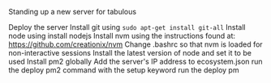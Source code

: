 Standing up a new server for tabulous

Deploy the server
Install git using `sudo apt-get install git-all`
Install node using install nodejs
Install nvm using the instructions found at: https://github.com/creationix/nvm
Change .bashrc so that nvm is loaded for non-interactive sessions
Install the latest version of node and set it to be used
Install pm2 globally
Add the server's IP address to ecosystem.json
run the deploy pm2 command with the setup keyword
run the deploy pm
